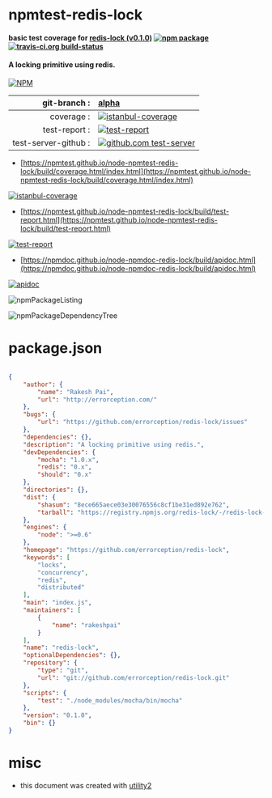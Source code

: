 # npmtest-redis-lock

#### basic test coverage for  [redis-lock (v0.1.0)](https://github.com/errorception/redis-lock)  [![npm package](https://img.shields.io/npm/v/npmtest-redis-lock.svg?style=flat-square)](https://www.npmjs.org/package/npmtest-redis-lock) [![travis-ci.org build-status](https://api.travis-ci.org/npmtest/node-npmtest-redis-lock.svg)](https://travis-ci.org/npmtest/node-npmtest-redis-lock)

#### A locking primitive using redis.

[![NPM](https://nodei.co/npm/redis-lock.png?downloads=true&downloadRank=true&stars=true)](https://www.npmjs.com/package/redis-lock)

| git-branch : | [alpha](https://github.com/npmtest/node-npmtest-redis-lock/tree/alpha)|
|--:|:--|
| coverage : | [![istanbul-coverage](https://npmtest.github.io/node-npmtest-redis-lock/build/coverage.badge.svg)](https://npmtest.github.io/node-npmtest-redis-lock/build/coverage.html/index.html)|
| test-report : | [![test-report](https://npmtest.github.io/node-npmtest-redis-lock/build/test-report.badge.svg)](https://npmtest.github.io/node-npmtest-redis-lock/build/test-report.html)|
| test-server-github : | [![github.com test-server](https://npmtest.github.io/node-npmtest-redis-lock/GitHub-Mark-32px.png)](https://npmtest.github.io/node-npmtest-redis-lock/build/app/index.html) | | build-artifacts : | [![build-artifacts](https://npmtest.github.io/node-npmtest-redis-lock/glyphicons_144_folder_open.png)](https://github.com/npmtest/node-npmtest-redis-lock/tree/gh-pages/build)|

- [https://npmtest.github.io/node-npmtest-redis-lock/build/coverage.html/index.html](https://npmtest.github.io/node-npmtest-redis-lock/build/coverage.html/index.html)

[![istanbul-coverage](https://npmtest.github.io/node-npmtest-redis-lock/build/screenCapture.buildCi.browser.%252Ftmp%252Fbuild%252Fcoverage.lib.html.png)](https://npmtest.github.io/node-npmtest-redis-lock/build/coverage.html/index.html)

- [https://npmtest.github.io/node-npmtest-redis-lock/build/test-report.html](https://npmtest.github.io/node-npmtest-redis-lock/build/test-report.html)

[![test-report](https://npmtest.github.io/node-npmtest-redis-lock/build/screenCapture.buildCi.browser.%252Ftmp%252Fbuild%252Ftest-report.html.png)](https://npmtest.github.io/node-npmtest-redis-lock/build/test-report.html)

- [https://npmdoc.github.io/node-npmdoc-redis-lock/build/apidoc.html](https://npmdoc.github.io/node-npmdoc-redis-lock/build/apidoc.html)

[![apidoc](https://npmdoc.github.io/node-npmdoc-redis-lock/build/screenCapture.buildCi.browser.%252Ftmp%252Fbuild%252Fapidoc.html.png)](https://npmdoc.github.io/node-npmdoc-redis-lock/build/apidoc.html)

![npmPackageListing](https://npmtest.github.io/node-npmtest-redis-lock/build/screenCapture.npmPackageListing.svg)

![npmPackageDependencyTree](https://npmtest.github.io/node-npmtest-redis-lock/build/screenCapture.npmPackageDependencyTree.svg)



# package.json

```json

{
    "author": {
        "name": "Rakesh Pai",
        "url": "http://errorception.com/"
    },
    "bugs": {
        "url": "https://github.com/errorception/redis-lock/issues"
    },
    "dependencies": {},
    "description": "A locking primitive using redis.",
    "devDependencies": {
        "mocha": "1.0.x",
        "redis": "0.x",
        "should": "0.x"
    },
    "directories": {},
    "dist": {
        "shasum": "8ece665aece03e30076556c8cf1be31ed892e762",
        "tarball": "https://registry.npmjs.org/redis-lock/-/redis-lock-0.1.0.tgz"
    },
    "engines": {
        "node": ">=0.6"
    },
    "homepage": "https://github.com/errorception/redis-lock",
    "keywords": [
        "locks",
        "concurrency",
        "redis",
        "distributed"
    ],
    "main": "index.js",
    "maintainers": [
        {
            "name": "rakeshpai"
        }
    ],
    "name": "redis-lock",
    "optionalDependencies": {},
    "repository": {
        "type": "git",
        "url": "git://github.com/errorception/redis-lock.git"
    },
    "scripts": {
        "test": "./node_modules/mocha/bin/mocha"
    },
    "version": "0.1.0",
    "bin": {}
}
```



# misc
- this document was created with [utility2](https://github.com/kaizhu256/node-utility2)
